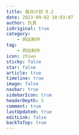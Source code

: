 ```yaml
---
title: 每日计划 9.2
date: 2023-09-02 10:03:07
author: 仇真
isOriginal: true
category: 
    - 网站制作
tag:
    - 网站制作
icon: zhiwu
sticky: false
star: false
article: true
timeline: true
image: false
navbar: true
sidebarIcon: true
headerDepth: 5
comment: true
lastUpdated: true
editLink: false
backToTop: true
---
```


